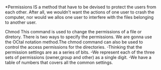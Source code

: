 



*Permissions
IS a method that have to be devised to protect the users from each other. After all, we wouldn't want the actions of one user to crash the computer, nor would we allos one user to interfere with the files belonging to another user.

Chmod
This command is used to change the permissions of a file or diretory. There is two ways to specify the permissions. We are gonna use the OCtal notation method.The chmod command can also be used to control the access permissions for the directories.
-Thinking that the permission settings are as a series of bits.
-We represent each of the three sets of permissions (owner,group and other) as a single digit.
-We have a table of numbers that covers all the common settings.






